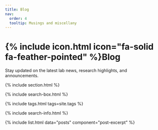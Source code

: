 ```yaml
---
title: Blog
nav:
  order: 4
  tooltip: Musings and miscellany
---
```


# {% include icon.html icon="fa-solid fa-feather-pointed" %}Blog

Stay updated on the latest lab news, research highlights, and announcements.

{% include section.html %}

{% include search-box.html %}

{% include tags.html tags=site.tags %}

{% include search-info.html %}

{% include list.html data="posts" component="post-excerpt" %}
